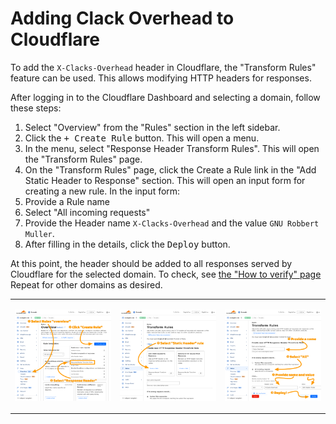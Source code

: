 # Adding Clack Overhead to Cloudflare

To add the `X-Clacks-Overhead` header in Cloudflare, the "Transform Rules" feature can be used. This allows modifying HTTP headers for responses.

After logging in to the Cloudflare Dashboard and selecting a domain, follow these steps:

1. Select "Overview" from the "Rules" section in the left sidebar.
2. Click the <kbd>+ Create Rule</kbd> button. This will open a menu.
3. In the menu, select "Response Header Transform Rules". This will open the "Transform Rules" page.
4. On the "Transform Rules" page, click the <a>Create a Rule</a> link in the "Add Static Header to Response" section. This will open an input form for creating a new rule. In the input form:
5. Provide a Rule name
6. Select "All incoming requests"
7. Provide the Header name `X-Clacks-Overhead` and the value `GNU Robbert Muller`.
8. After filling in the details, click the <kbd>Deploy</kbd> button.

At this point, the header should be added to all responses served by Cloudflare for the selected domain. To check, see [the "How to verify" page][1] Repeat for other domains as desired.

<table><tr><td>

![cloudflare.add-clacks.01.png](../img/cloudflare.add-clacks.01.png)

</td><td>

![cloudflare.add-clacks.02.png](../img/cloudflare.add-clacks.02.png)

</td><td>

![cloudflare.add-clacks.03.png](../img/cloudflare.add-clacks.03.png)

</td></tr></table>

[1]: ../verify-headers/
